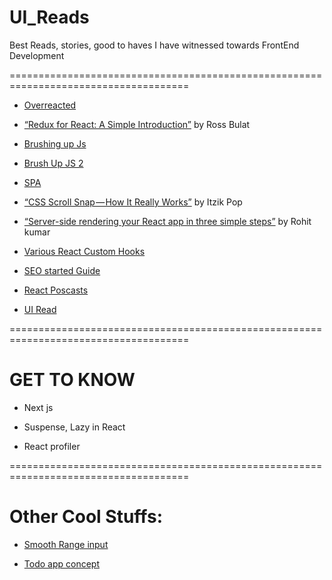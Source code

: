 # UI_Reads
Best Reads, stories, good to haves I have witnessed towards FrontEnd Development

=====================================================================================

 - [Overreacted](https://overreacted.io/)
 
 - [“Redux for React: A Simple Introduction”](https://link.medium.com/djYDO5jiOT) by Ross Bulat
 
 - [Brushing up Js](https://dormoshe.io/articles/prepare-your-skill-set-for-web-developer-interviews-part-1-25)
 
 - [Brush Up JS 2](https://30secondsofinterviews.org/)
 
 - [SPA](https://dzone.com/articles/single-page-web-app-ui-development-thoughts)
 
 - [“CSS Scroll Snap — How It Really Works”](https://medium.com/p/94d99db80bc9) by Itzik Pop 
 
 - [“Server-side rendering your React app in three simple steps”](https://link.medium.com/mTP0Oz9sjU) by Rohit kumar
 
 - [Various React Custom Hooks](https://usehooks.com/)
 
 - [SEO started Guide](https://support.google.com/webmasters/answer/7451184?hl=en)
 
 - [React Poscasts](https://reactpodcast.com/)
 
 - [UI Read](https://blog.pramp.com/how-to-succeed-in-a-frontend-interview-d748cb073823)
 
 
  =====================================================================================
  
# GET TO KNOW

- Next js

- Suspense, Lazy in React

- React profiler

 =====================================================================================
# Other Cool Stuffs:
 
 - [Smooth Range input](https://react-smooth-range-input.now.sh/)
 
 - [Todo app concept](https://www.linkedin.com/feed/update/urn:li:ugcPost:6498835632293576704)
 
